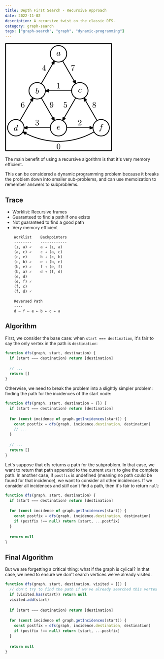 ```yaml
---
title: Depth First Search - Recursive Approach
date: 2022-11-02
description: A recursive twist on the classic DFS.
category: graph-search
tags: ["graph-search", "graph", "dynamic-programming"]
---
```


<!-- https://git.unl.edu/soft-core/soft-260/graph-search-in-class/-/tree/main/graph-search -->

![Directed graph](./directed-graph.svg)

The main benefit of using a recursive algorithm is that it's very memory efficient.

This can be considered a dynamic programming problem because it breaks the problem down into smaller sub-problems, and can use memoization to remember answers to subproblems.

## Trace

- Worklist: Recursive frames
- Guaranteed to find a path if one exists
- Not guaranteed to find a good path
- Very memory efficient

```
    Worklist    Backpointers
    --------    ------------
    (⊥, a) ✓    a → (⊥, a)
    (a, c) ✓    c → (a, c)
    (c, e)      b → (c, b)
    (c, b) ✓    e → (b, e)
    (b, e) ✓    f → (e, f)
    (b, a) ✓    d → (f, d)
    (e, d)
    (e, f) ✓
    (f, c)
    (f, d) ✓

    Reversed Path
    ----
    d ← f ← e ← b ← c ← a
```

## Algorithm

First, we consider the base case: when `start === destination`, it's fair to say the only vertex in the path is `destination`:

```js
function dfs(graph, start, destination) {
  if (start === destination) return [destination]

  // ...
  return []
}
```

Otherwise, we need to break the problem into a slightly simpler problem: finding the path for the incidences of the start node:

```js
function dfs(graph, start, destination = {}) {
  if (start === destination) return [destination]

  for (const incidence of graph.getIncidences(start)) {
    const postfix = dfs(graph, incidence.destination, destination)
    // ...
  }

  // ...
  return []
}
```

Let's suppose that dfs returns a path for the subproblem. In that case, we want to return that path appended to the current `start` to give the complete path. In another case, if `postfix`
is undefined (meaning no path could be found for that incidence), we want to consider all other incidences. If we consider all incidences and _still_ can't find a path, then it's fair to return
`null`:

```js
function dfs(graph, start, destination) {
  if (start === destination) return [destination]

  for (const incidence of graph.getIncidences(start)) {
    const postfix = dfs(graph, incidence.destination, destination)
    if (postfix !== null) return [start, ...postfix]
  }

  return null
}
```

## Final Algorithm

But we are forgetting a critical thing: what if the graph is cylical? In that case, we need to ensure we don't search vertices we've already visited.

```js
function dfs(graph, start, destination, visited = []) {
  // don't try to find the path if we've already searched this vertex
  if (visited.has(start)) return null
  visited.add(start)

  if (start === destination) return [destination]

  for (const incidence of graph.getIncidences(start)) {
    const postfix = dfs(graph, incidence.destination, destination)
    if (postfix !== null) return [start, ...postfix]
  }

  return null
}
```
